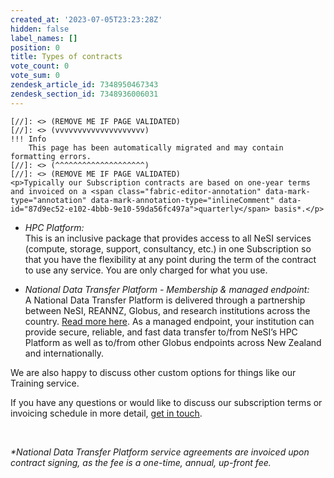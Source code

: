 ```yaml
---
created_at: '2023-07-05T23:23:28Z'
hidden: false
label_names: []
position: 0
title: Types of contracts
vote_count: 0
vote_sum: 0
zendesk_article_id: 7348950467343
zendesk_section_id: 7348936006031
---
```



    [//]: <> (REMOVE ME IF PAGE VALIDATED)
    [//]: <> (vvvvvvvvvvvvvvvvvvvv)
    !!! Info
        This page has been automatically migrated and may contain formatting errors.
    [//]: <> (^^^^^^^^^^^^^^^^^^^^)
    [//]: <> (REMOVE ME IF PAGE VALIDATED)
    <p>Typically our Subscription contracts are based on one-year terms and invoiced on a <span class="fabric-editor-annotation" data-mark-type="annotation" data-mark-annotation-type="inlineComment" data-id="87d9ec52-e102-4bbb-9e10-59da56fc497a">quarterly</span> basis*.</p>
<ul class="ak-ul">
<li>
<p><em>HPC Platform: <br></em>This is an inclusive package that provides access to all NeSI services (compute, storage, support, consultancy, etc.) in one Subscription so that you have the flexibility at any point during the term of the contract to use any service. You are only charged for what you use.</p>
</li>
<li>
<p><em>National Data Transfer Platform - Membership &amp; managed endpoint: <br></em>A National Data Transfer Platform is delivered through a partnership between NeSI, REANNZ, Globus, and research institutions across the country. <a href="https://www.nesi.org.nz/services/data-services">Read more here</a>. As a managed endpoint, your institution can provide secure, reliable, and fast data transfer to/from NeSI’s HPC Platform as well as to/from other Globus endpoints across New Zealand and internationally. </p>
</li>
</ul>
<p>We are also happy to discuss other custom options for things like our Training service.</p>
<p>If you have any questions or would like to discuss our subscription terms or invoicing schedule in more detail, <a href="mailto:info@nesi.org.nz">get in touch</a>.</p>
<p> </p>
<p><em>*National Data Transfer Platform service agreements are invoiced upon contract signing, as the fee is a one-time, annual, up-front fee.</em></p>